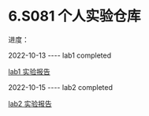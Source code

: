 # 6.S081 个人实验仓库

进度：

2022-10-13 ---- lab1 completed

<a href = "https://kdocs.cn/l/ciseDx4BbNvT">lab1 实验报告 </a>


2022-10-15 ---- lab2 completed

<a href = "https://kdocs.cn/l/crTdlCPtrcj7">lab2 实验报告 </a>



